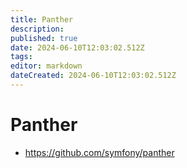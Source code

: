 ```yaml
---
title: Panther
description: 
published: true
date: 2024-06-10T12:03:02.512Z
tags: 
editor: markdown
dateCreated: 2024-06-10T12:03:02.512Z
---
```


# Panther

- <https://github.com/symfony/panther>
